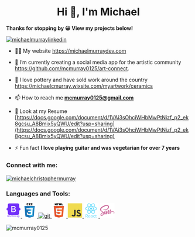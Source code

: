 <h1 align="center">Hi 👋, I'm Michael</h1>

<strong>Thanks for stopping by 😀 View my projects below!</strong>
<p align="left"> <a href="https://www.linkedin.com/in/michaelchristophermurray/" target="blank"><img src="https://img.shields.io/badge/LinkedIn-0077B5?style=for-the-badge&logo=linkedin&logoColor=white" alt="michaelmurraylinkedin" /></a> </p>

- 👨‍💻 My website https://michaelmurraydev.com

- 🔭 I’m currently creating a social media app for the artistic community https://github.com/mcmurray0125/art-connect.

- 🎨 I love pottery and have sold work around the country https://michaelcmurray.wixsite.com/myartwork/ceramics

- 📫 How to reach me **mcmurray0125@gmail.com**

- 📄 Look at my Resume [https://docs.google.com/document/d/1VAi3sOhciWHbMwPtNizf_p2_ek8gcsu_A8Bmix5yQWU/edit?usp=sharing](https://docs.google.com/document/d/1VAi3sOhciWHbMwPtNizf_p2_ek8gcsu_A8Bmix5yQWU/edit?usp=sharing)

- ⚡ Fun fact **I love playing guitar and was vegetarian for over 7 years**

<h3 align="left">Connect with me:</h3>
<p align="left">
<a href="https://www.linkedin.com/in/michaelchristophermurray/" target="blank"><img align="center" src="https://raw.githubusercontent.com/rahuldkjain/github-profile-readme-generator/master/src/images/icons/Social/linked-in-alt.svg" alt="michaelchristophermurray" height="30" width="40" /></a>
</p>

<h3 align="left">Languages and Tools:</h3>
<p align="left"> <a href="https://getbootstrap.com" target="_blank" rel="noreferrer"> <img src="https://raw.githubusercontent.com/devicons/devicon/master/icons/bootstrap/bootstrap-plain-wordmark.svg" alt="bootstrap" width="40" height="40"/> </a> <a href="https://www.w3schools.com/css/" target="_blank" rel="noreferrer"> <img src="https://raw.githubusercontent.com/devicons/devicon/master/icons/css3/css3-original-wordmark.svg" alt="css3" width="40" height="40"/> </a>
<a href="https://git-scm.com/" target="_blank" rel="noreferrer"> <img src="https://www.vectorlogo.zone/logos/git-scm/git-scm-icon.svg" alt="git" width="40" height="40"/> </a> <a href="https://www.w3.org/html/" target="_blank" rel="noreferrer"> <img src="https://raw.githubusercontent.com/devicons/devicon/master/icons/html5/html5-original-wordmark.svg" alt="html5" width="40" height="40"/> </a> <a href="https://developer.mozilla.org/en-US/docs/Web/JavaScript" target="_blank" rel="noreferrer"> <img src="https://raw.githubusercontent.com/devicons/devicon/master/icons/javascript/javascript-original.svg" alt="javascript" width="40" height="40"/> </a>
<a href="https://reactjs.org/" target="_blank" rel="noreferrer"> <img src="https://raw.githubusercontent.com/devicons/devicon/master/icons/react/react-original-wordmark.svg" alt="react" width="40" height="40"/> </a> <a href="https://sass-lang.com" target="_blank" rel="noreferrer"> <img src="https://raw.githubusercontent.com/devicons/devicon/master/icons/sass/sass-original.svg" alt="sass" width="40" height="40"/> </a> </p>

<!-- 
<p><img align="left" src="https://github-readme-stats.vercel.app/api/top-langs?username=mcmurray0125&show_icons=true&locale=en&layout=compact"  /></p> -->
<!-- 
<p>&nbsp;<img align="center" src="https://github-readme-stats.vercel.app/api?username=mcmurray0125&show_icons=true&locale=en"  /></p>-->

<p><img align="center" src="https://github-readme-streak-stats.herokuapp.com/?user=mcmurray0125&" alt="mcmurray0125" /></p>
